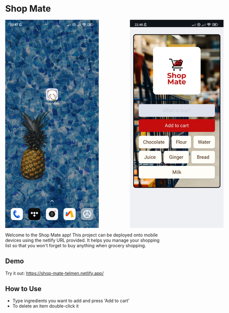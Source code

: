 # Shop Mate

<div style="display: flex; gap: 100px;">
    <img src="Screenshot_mobile.jpeg" alt="Project Image" width="300"/>
    <img src="Screenshot_mobile2.jpeg" alt="Project Image" width="300"/>
</div>
 
Welcome to the Shop Mate app! This project can be deployed onto mobile devices using the netlify URL provided.
It helps you manage your shopping list so that you won't forget to buy anything when grocery shopping.

## Demo
Try it out: https://shop-mate-telmen.netlify.app/

## How to Use
- Type ingredients you want to add and press 'Add to cart'
- To delete an item double-click it
